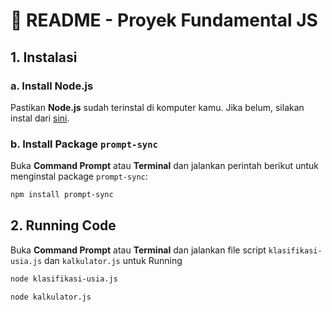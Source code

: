 # 📜 **README** - Proyek Fundamental JS

## 1. **Instalasi**

### a. **Install Node.js**

Pastikan **Node.js** sudah terinstal di komputer kamu. Jika belum, silakan instal dari [sini](https://nodejs.org/).

### b. **Install Package `prompt-sync`**

Buka **Command Prompt** atau **Terminal** dan jalankan perintah berikut untuk menginstal package `prompt-sync`:

```bash
npm install prompt-sync
```

## 2. **Running Code**

Buka **Command Prompt** atau **Terminal** dan jalankan file script `klasifikasi-usia.js` dan `kalkulator.js` untuk Running

```bash
node klasifikasi-usia.js
```

```bash
node kalkulator.js
```
